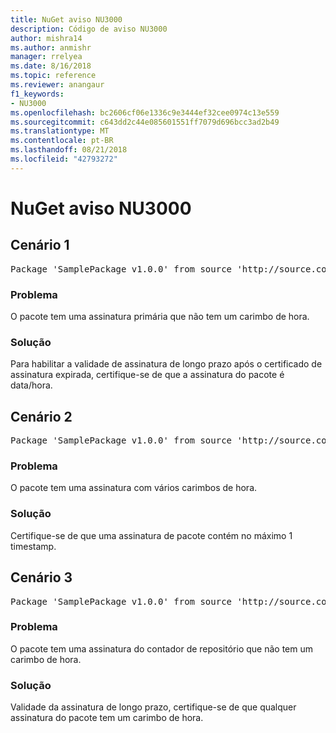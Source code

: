 ```yaml
---
title: NuGet aviso NU3000
description: Código de aviso NU3000
author: mishra14
ms.author: anmishr
manager: rrelyea
ms.date: 8/16/2018
ms.topic: reference
ms.reviewer: anangaur
f1_keywords:
- NU3000
ms.openlocfilehash: bc2606cf06e1336c9e3444ef32cee0974c13e559
ms.sourcegitcommit: c643dd2c44e085601551ff7079d696bcc3ad2b49
ms.translationtype: MT
ms.contentlocale: pt-BR
ms.lasthandoff: 08/21/2018
ms.locfileid: "42793272"
---
```

# <a name="nuget-warning-nu3000"></a>NuGet aviso NU3000

## <a name="scenario-1"></a>Cenário 1

<pre>Package 'SamplePackage v1.0.0' from source 'http://source.com/index.json': The primary signature does not have a timestamp.</pre>

### <a name="issue"></a>Problema

O pacote tem uma assinatura primária que não tem um carimbo de hora.


### <a name="solution"></a>Solução

Para habilitar a validade de assinatura de longo prazo após o certificado de assinatura expirada, certifique-se de que a assinatura do pacote é data/hora.



## <a name="scenario-2"></a>Cenário 2

<pre>Package 'SamplePackage v1.0.0' from source 'http://source.com/index.json': Multiple timestamps are not accepted.</pre>

### <a name="issue"></a>Problema

O pacote tem uma assinatura com vários carimbos de hora.


### <a name="solution"></a>Solução

Certifique-se de que uma assinatura de pacote contém no máximo 1 timestamp.



## <a name="scenario-3"></a>Cenário 3

<pre>Package 'SamplePackage v1.0.0' from source 'http://source.com/index.json': The repository countersignature does not have a timestamp.</pre>

### <a name="issue"></a>Problema

O pacote tem uma assinatura do contador de repositório que não tem um carimbo de hora.


### <a name="solution"></a>Solução

Validade da assinatura de longo prazo, certifique-se de que qualquer assinatura do pacote tem um carimbo de hora.



